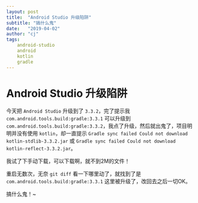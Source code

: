 ```yaml
---
layout: post
title:  "Android Studio 升级陷阱"
subtitle: "搞什么鬼"
date:   "2019-04-02"
author: "cj"
tags:
    android-studio
    android
    kotlin
    gradle
---
```


# Android Studio 升级陷阱

今天把 `Android Studio` 升级到了 `3.3.2`，完了提示我 `com.android.tools.build:gradle:3.3.1` 可以升级到 `com.android.tools.build:gradle:3.3.2`，我点了升级，然后就出鬼了，项目明明并没有使用 `kotlin`，却一直提示 `Gradle sync failed Could not download kotlin-stdlib-3.3.2.jar` 或 `Gradle sync failed Could not download kotlin-reflect-3.3.2.jar`。

我试了下手动下载，可以下载啊，就不到2M的文件！

重启无数次，无奈 `git diff` 看一下哪里动了，就找到了是 `com.android.tools.build:gradle:3.3.1` 这里被升级了，改回去之后一切OK。

搞什么鬼！~

